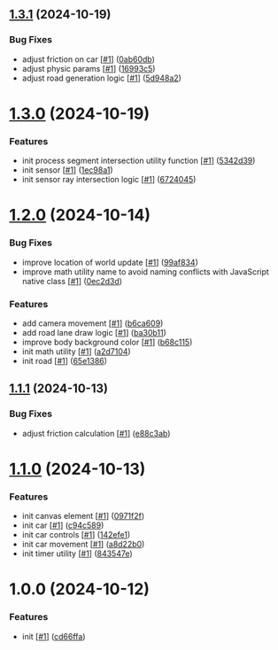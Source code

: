 ## [1.3.1](https://github.com/d3p1/self-driving-car/compare/v1.3.0...v1.3.1) (2024-10-19)


### Bug Fixes

* adjust friction on car [[#1](https://github.com/d3p1/self-driving-car/issues/1)] ([0ab60db](https://github.com/d3p1/self-driving-car/commit/0ab60db0dd0bc7fba417d21bbb52474d47e3ede8))
* adjust physic params [[#1](https://github.com/d3p1/self-driving-car/issues/1)] ([16993c5](https://github.com/d3p1/self-driving-car/commit/16993c550e464bbf04acf0d6ea1f9f51ed9e4add))
* adjust road generation logic [[#1](https://github.com/d3p1/self-driving-car/issues/1)] ([5d948a2](https://github.com/d3p1/self-driving-car/commit/5d948a27693cd48c85072db5746142818b00c335))

# [1.3.0](https://github.com/d3p1/self-driving-car/compare/v1.2.0...v1.3.0) (2024-10-19)


### Features

* init process segment intersection utility function [[#1](https://github.com/d3p1/self-driving-car/issues/1)] ([5342d39](https://github.com/d3p1/self-driving-car/commit/5342d3968a5a0bb0f95d4ac9d05ec5d5ef36192f))
* init sensor [[#1](https://github.com/d3p1/self-driving-car/issues/1)] ([1ec98a1](https://github.com/d3p1/self-driving-car/commit/1ec98a152d47138e68ee290a78cbcb1570d1abaf))
* init sensor ray intersection logic [[#1](https://github.com/d3p1/self-driving-car/issues/1)] ([6724045](https://github.com/d3p1/self-driving-car/commit/67240459a715ea61e2996c53737ee94b9a2b15fb))

# [1.2.0](https://github.com/d3p1/self-driving-car/compare/v1.1.1...v1.2.0) (2024-10-14)


### Bug Fixes

* improve location of world update [[#1](https://github.com/d3p1/self-driving-car/issues/1)] ([99af834](https://github.com/d3p1/self-driving-car/commit/99af83485d158eec868a99ab1410f0cb03e2827a))
* improve math utility name to avoid naming conflicts with JavaScript native class [[#1](https://github.com/d3p1/self-driving-car/issues/1)] ([0ec2d3d](https://github.com/d3p1/self-driving-car/commit/0ec2d3d28b6f2e997424248003b1c16e4f4f790e))


### Features

* add camera movement [[#1](https://github.com/d3p1/self-driving-car/issues/1)] ([b6ca609](https://github.com/d3p1/self-driving-car/commit/b6ca60916b2814f79aacc1c94eefa5a1bc086302))
* add road lane draw logic [[#1](https://github.com/d3p1/self-driving-car/issues/1)] ([ba30b11](https://github.com/d3p1/self-driving-car/commit/ba30b117f12aaa5443daf26d1b074bca87684343))
* improve body background color [[#1](https://github.com/d3p1/self-driving-car/issues/1)] ([b68c115](https://github.com/d3p1/self-driving-car/commit/b68c11506bf7b2f7f026fe008d5047b7cb9c09a7))
* init math utility [[#1](https://github.com/d3p1/self-driving-car/issues/1)] ([a2d7104](https://github.com/d3p1/self-driving-car/commit/a2d7104f6e3c2d24fc1ba902204263a50956911c))
* init road [[#1](https://github.com/d3p1/self-driving-car/issues/1)] ([65e1386](https://github.com/d3p1/self-driving-car/commit/65e1386b2c6161151e143bdad6673e4ac6ba95b5))

## [1.1.1](https://github.com/d3p1/self-driving-car/compare/v1.1.0...v1.1.1) (2024-10-13)


### Bug Fixes

* adjust friction calculation [[#1](https://github.com/d3p1/self-driving-car/issues/1)] ([e88c3ab](https://github.com/d3p1/self-driving-car/commit/e88c3ab2c146214a0173804ea206f807ff43be53))

# [1.1.0](https://github.com/d3p1/self-driving-car/compare/v1.0.0...v1.1.0) (2024-10-13)


### Features

* init canvas element [[#1](https://github.com/d3p1/self-driving-car/issues/1)] ([0971f2f](https://github.com/d3p1/self-driving-car/commit/0971f2f17df75a411b069b42c46afa8b98cd4c9d))
* init car [[#1](https://github.com/d3p1/self-driving-car/issues/1)] ([c94c589](https://github.com/d3p1/self-driving-car/commit/c94c589c6dce8d01fb5ed9f3fd26878c736bf8ed))
* init car controls [[#1](https://github.com/d3p1/self-driving-car/issues/1)] ([142efe1](https://github.com/d3p1/self-driving-car/commit/142efe1e47a516b2ccd8f21710f78a7e903944eb))
* init car movement [[#1](https://github.com/d3p1/self-driving-car/issues/1)] ([a8d22b0](https://github.com/d3p1/self-driving-car/commit/a8d22b0d415f5685923665213d1170f8e232ce92))
* init timer utility [[#1](https://github.com/d3p1/self-driving-car/issues/1)] ([843547e](https://github.com/d3p1/self-driving-car/commit/843547ec6a934ff779324b0aba4dde8c7b2799b4))

# 1.0.0 (2024-10-12)


### Features

* init [[#1](https://github.com/d3p1/self-driving-car/issues/1)] ([cd66ffa](https://github.com/d3p1/self-driving-car/commit/cd66ffaad6d451d2634a34b4ef023660f9313381))

